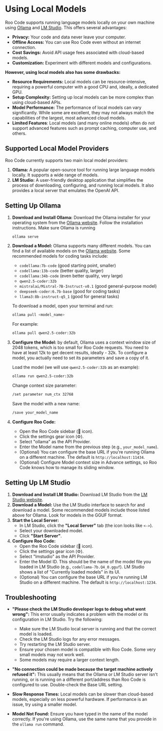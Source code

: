 # Using Local Models

Roo Code supports running language models locally on your own machine using [Ollama](https://ollama.com/) and [LM Studio](https://lmstudio.ai/).  This offers several advantages:

*   **Privacy:** Your code and data never leave your computer.
*   **Offline Access:**  You can use Roo Code even without an internet connection.
*   **Cost Savings:**  Avoid API usage fees associated with cloud-based models.
*   **Customization:**  Experiment with different models and configurations.

**However, using local models also has some drawbacks:**

*   **Resource Requirements:**  Local models can be resource-intensive, requiring a powerful computer with a good CPU and, ideally, a dedicated GPU.
*   **Setup Complexity:**  Setting up local models can be more complex than using cloud-based APIs.
*   **Model Performance:**  The performance of local models can vary significantly. While some are excellent, they may not always match the capabilities of the largest, most advanced cloud models.
* **Limited Features**: Local models (and many online models) often do not support advanced features such as prompt caching, computer use, and others.

## Supported Local Model Providers

Roo Code currently supports two main local model providers:

1.  **Ollama:**  A popular open-source tool for running large language models locally.  It supports a wide range of models.
2.  **LM Studio:**  A user-friendly desktop application that simplifies the process of downloading, configuring, and running local models.  It also provides a local server that emulates the OpenAI API.

## Setting Up Ollama

1.  **Download and Install Ollama:**  Download the Ollama installer for your operating system from the [Ollama website](https://ollama.com/). Follow the installation instructions. Make sure Ollama is running

    ```bash
    ollama serve
    ```

2.  **Download a Model:**  Ollama supports many different models.  You can find a list of available models on the [Ollama website](https://ollama.com/library).  Some recommended models for coding tasks include:

    *   `codellama:7b-code` (good starting point, smaller)
    *   `codellama:13b-code` (better quality, larger)
    *   `codellama:34b-code` (even better quality, very large)
    *   `qwen2.5-coder:32b`
    *   `mistralai/Mistral-7B-Instruct-v0.1` (good general-purpose model)
    *   `deepseek-coder:6.7b-base` (good for coding tasks)
    * `llama3:8b-instruct-q5_1` (good for general tasks)

    To download a model, open your terminal and run:

    ```bash
    ollama pull <model_name>
    ```

    For example:

    ```bash
    ollama pull qwen2.5-coder:32b
    ```

3. **Configure the Model:** by default, Ollama uses a context window size of 2048 tokens, which is too small for Roo Code requests. You need to have at least 12k to get decent results, ideally - 32k. To configure a model, you actually need to set its parameters and save a copy of it.

   Load the model (we will use `qwen2.5-coder:32b` as an example):
   
    ```bash
    ollama run qwen2.5-coder:32b
    ```

   Change context size parameter:

    ```bash
    /set parameter num_ctx 32768
    ```

    Save the model with a new name:

    ```bash
    /save your_model_name
    ```
      

4.  **Configure Roo Code:**
    *   Open the Roo Code sidebar (🚀 icon).
    *   Click the settings gear icon (⚙️).
    *   Select "ollama" as the API Provider.
    *   Enter the Model name from the previous step (e.g., `your_model_name`).
    *   (Optional) You can configure the base URL if you're running Ollama on a different machine. The default is `http://localhost:11434`.
    *   (Optional) Configure Model context size in Advance settings, so Roo Code knows how to manage its sliding window.

## Setting Up LM Studio

1.  **Download and Install LM Studio:** Download LM Studio from the [LM Studio website](https://lmstudio.ai/).
2.  **Download a Model:** Use the LM Studio interface to search for and download a model.  Some recommended models include those listed above for Ollama. Look for models in the GGUF format.
3.  **Start the Local Server:**
    *   In LM Studio, click the **"Local Server"** tab (the icon looks like `<->`).
    *   Select your downloaded model.
    *   Click **"Start Server"**.
4.  **Configure Roo Code:**
    *   Open the Roo Code sidebar (🚀 icon).
    *   Click the settings gear icon (⚙️).
    *   Select "lmstudio" as the API Provider.
    *   Enter the Model ID.  This should be the name of the model file you loaded in LM Studio (e.g., `codellama-7b.Q4_0.gguf`).  LM Studio shows a list of "Currently loaded models" in its UI.
    *   (Optional) You can configure the base URL if you're running LM Studio on a different machine. The default is `http://localhost:1234`.

## Troubleshooting

*   **"Please check the LM Studio developer logs to debug what went wrong":** This error usually indicates a problem with the model or its configuration in LM Studio.  Try the following:
    *   Make sure the LM Studio local server is running and that the correct model is loaded.
    *   Check the LM Studio logs for any error messages.
    *   Try restarting the LM Studio server.
    *   Ensure your chosen model is compatible with Roo Code.  Some very small models may not work well.
    *  Some models may require a larger context length.

*   **"No connection could be made because the target machine actively refused it":**  This usually means that the Ollama or LM Studio server isn't running, or is running on a different port/address than Roo Code is configured to use.  Double-check the Base URL setting.

*   **Slow Response Times:** Local models can be slower than cloud-based models, especially on less powerful hardware.  If performance is an issue, try using a smaller model.

*   **Model Not Found:** Ensure you have typed in the name of the model correctly. If you're using Ollama, use the same name that you provide in the `ollama run` command.
